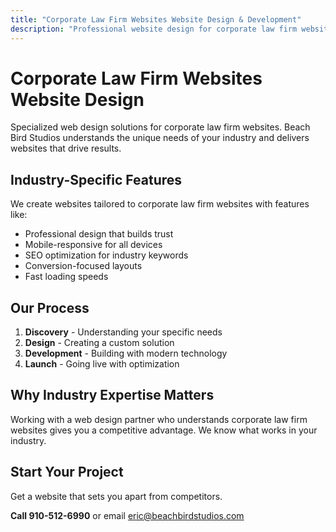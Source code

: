 ```yaml
---
title: "Corporate Law Firm Websites Website Design & Development"
description: "Professional website design for corporate law firm websites. Custom solutions tailored to your industry needs."
---
```


# Corporate Law Firm Websites Website Design

Specialized web design solutions for corporate law firm websites. Beach Bird Studios understands the unique needs of your industry and delivers websites that drive results.

## Industry-Specific Features

We create websites tailored to corporate law firm websites with features like:

- Professional design that builds trust
- Mobile-responsive for all devices
- SEO optimization for industry keywords
- Conversion-focused layouts
- Fast loading speeds

## Our Process

1. **Discovery** - Understanding your specific needs
2. **Design** - Creating a custom solution
3. **Development** - Building with modern technology
4. **Launch** - Going live with optimization

## Why Industry Expertise Matters

Working with a web design partner who understands corporate law firm websites gives you a competitive advantage. We know what works in your industry.

## Start Your Project

Get a website that sets you apart from competitors.

**Call 910-512-6990** or email eric@beachbirdstudios.com